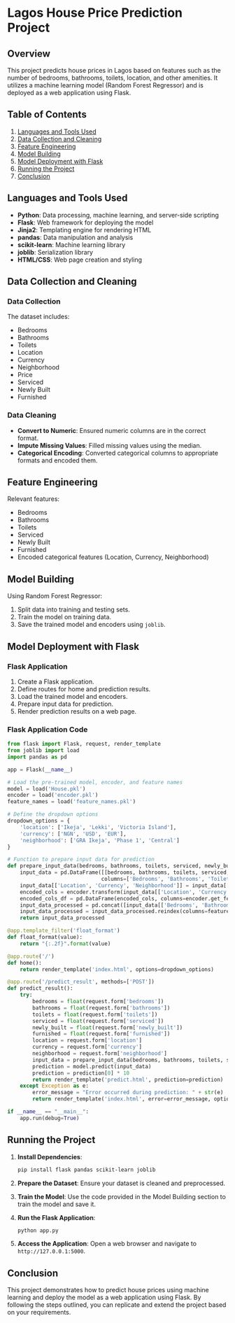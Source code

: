 # Lagos House Price Prediction Project

## Overview

This project predicts house prices in Lagos based on features such as the number of bedrooms, bathrooms, toilets, location, and other amenities. It utilizes a machine learning model (Random Forest Regressor) and is deployed as a web application using Flask.

## Table of Contents

1. [Languages and Tools Used](#languages-and-tools-used)
2. [Data Collection and Cleaning](#data-collection-and-cleaning)
3. [Feature Engineering](#feature-engineering)
4. [Model Building](#model-building)
5. [Model Deployment with Flask](#model-deployment-with-flask)
6. [Running the Project](#running-the-project)
7. [Conclusion](#conclusion)

## Languages and Tools Used

- **Python**: Data processing, machine learning, and server-side scripting
- **Flask**: Web framework for deploying the model
- **Jinja2**: Templating engine for rendering HTML
- **pandas**: Data manipulation and analysis
- **scikit-learn**: Machine learning library
- **joblib**: Serialization library
- **HTML/CSS**: Web page creation and styling

## Data Collection and Cleaning

### Data Collection
The dataset includes:
- Bedrooms
- Bathrooms
- Toilets
- Location
- Currency
- Neighborhood
- Price
- Serviced
- Newly Built
- Furnished

### Data Cleaning
- **Convert to Numeric**: Ensured numeric columns are in the correct format.
- **Impute Missing Values**: Filled missing values using the median.
- **Categorical Encoding**: Converted categorical columns to appropriate formats and encoded them.

## Feature Engineering

Relevant features:
- Bedrooms
- Bathrooms
- Toilets
- Serviced
- Newly Built
- Furnished
- Encoded categorical features (Location, Currency, Neighborhood)

## Model Building

Using Random Forest Regressor:
1. Split data into training and testing sets.
2. Train the model on training data.
3. Save the trained model and encoders using `joblib`.

## Model Deployment with Flask

### Flask Application
1. Create a Flask application.
2. Define routes for home and prediction results.
3. Load the trained model and encoders.
4. Prepare input data for prediction.
5. Render prediction results on a web page.

### Flask Application Code

```python
from flask import Flask, request, render_template
from joblib import load
import pandas as pd

app = Flask(__name__)

# Load the pre-trained model, encoder, and feature names
model = load('House.pkl')
encoder = load('encoder.pkl')
feature_names = load('feature_names.pkl')

# Define the dropdown options
dropdown_options = {
    'location': ['Ikeja', 'Lekki', 'Victoria Island'],
    'currency': ['NGN', 'USD', 'EUR'],
    'neighborhood': ['GRA Ikeja', 'Phase 1', 'Central']
}

# Function to prepare input data for prediction
def prepare_input_data(bedrooms, bathrooms, toilets, serviced, newly_built, furnished, location, currency, neighborhood):
    input_data = pd.DataFrame([[bedrooms, bathrooms, toilets, serviced, newly_built, furnished, location, currency, neighborhood]],
                              columns=['Bedrooms', 'Bathrooms', 'Toilets', 'Serviced', 'Newly Built', 'Furnished', 'Location', 'Currency', 'Neighborhood'])
    input_data[['Location', 'Currency', 'Neighborhood']] = input_data[['Location', 'Currency', 'Neighborhood']].astype('category')
    encoded_cols = encoder.transform(input_data[['Location', 'Currency', 'Neighborhood']])
    encoded_cols_df = pd.DataFrame(encoded_cols, columns=encoder.get_feature_names_out(['Location', 'Currency', 'Neighborhood']))
    input_data_processed = pd.concat([input_data[['Bedrooms', 'Bathrooms', 'Toilets', 'Serviced', 'Newly Built', 'Furnished']], encoded_cols_df], axis=1)
    input_data_processed = input_data_processed.reindex(columns=feature_names, fill_value=0)
    return input_data_processed

@app.template_filter('float_format')
def float_format(value):
    return "{:.2f}".format(value)

@app.route('/')
def home():
    return render_template('index.html', options=dropdown_options)

@app.route('/predict_result', methods=['POST'])
def predict_result():
    try:
        bedrooms = float(request.form['bedrooms'])
        bathrooms = float(request.form['bathrooms'])
        toilets = float(request.form['toilets'])
        serviced = float(request.form['serviced'])
        newly_built = float(request.form['newly_built'])
        furnished = float(request.form['furnished'])
        location = request.form['location']
        currency = request.form['currency']
        neighborhood = request.form['neighborhood']
        input_data = prepare_input_data(bedrooms, bathrooms, toilets, serviced, newly_built, furnished, location, currency, neighborhood)
        prediction = model.predict(input_data)
        prediction = prediction[0] * 10
        return render_template('predict.html', prediction=prediction)
    except Exception as e:
        error_message = "Error occurred during prediction: " + str(e)
        return render_template('index.html', error=error_message, options=dropdown_options)

if __name__ == "__main__":
    app.run(debug=True)
```

## Running the Project

1. **Install Dependencies**:
   ```bash
   pip install flask pandas scikit-learn joblib
   ```

2. **Prepare the Dataset**: Ensure your dataset is cleaned and preprocessed.

3. **Train the Model**: Use the code provided in the Model Building section to train the model and save it.

4. **Run the Flask Application**:
   ```bash
   python app.py
   ```

5. **Access the Application**: Open a web browser and navigate to `http://127.0.0.1:5000`.

## Conclusion

This project demonstrates how to predict house prices using machine learning and deploy the model as a web application using Flask. By following the steps outlined, you can replicate and extend the project based on your requirements.